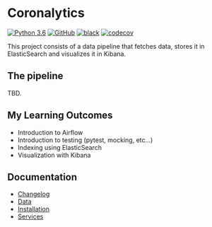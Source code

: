 # Coronalytics
[![Python 3.6](https://img.shields.io/badge/python-3.7.4-blue.svg)](https://www.python.org/downloads/release/python-374/)
[![GitHub](https://img.shields.io/github/license/mrhallak/Coronalytics)](https://github.com/mrhallak/Coronalytics)
[![black](https://img.shields.io/badge/code%20style-black-000000.svg)](https://github.com/psf/black)
[![codecov](https://codecov.io/gh/mrhallak/Coronalytics/branch/master/graph/badge.svg?token=X63OTYIA3I)](https://codecov.io/gh/mrhallak/Coronalytics)


This project consists of a data pipeline that fetches data, stores it in ElasticSearch and visualizes it in Kibana.

## The pipeline
TBD.

## My Learning Outcomes
* Introduction to Airflow
* Introduction to testing (pytest, mocking, etc...)
* Indexing using ElasticSearch
* Visualization with Kibana

## Documentation
- [Changelog](docs/CHANGELOG.md)
- [Data](docs/DATA.md)
- [Installation](docs/INSTALL.md)
- [Services](docs/SERVICES.md)
